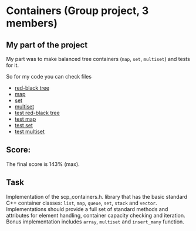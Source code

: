 # Containers (Group project, 3 members)

## My part of the project
My part was to make balanced tree containers (`map`, `set`, `multiset`) and tests for it.

So for my code you can check files
+ [red-black tree](src/scp_containers/map/scp_rb_tree.h)
+ [map](src/scp_containers/map/scp_map.h)
+ [set](src/scp_containers/set/scp_set.h)
+ [multiset](src/scp_containersplus/multiset/scp_multiset.h)
+ [test red-black tree](src/tests/test_tree.cc)
+ [test map](src/tests/test_map.cc)
+ [test set](src/tests/test_set.cc)
+ [test multiset](src/tests/test_multiset.cc)

## Score:
The final score is 143% (max).

## Task

Implementation of the scp_containers.h. library that has the basic standard C++ container classes: `list`, `map`, `queue`, `set`, `stack` and `vector`. Implementations should provide a full set of standard methods and attributes for element handling, container capacity checking and iteration. Bonus implementation includes `array`, `multiset` and `insert_many` function.
